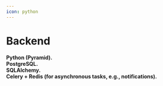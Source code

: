 ```yaml
---
icon: python
---
```


# Backend

**Python (Pyramid).**\
**PostgreSQL.**\
**SQLAlchemy.**\
**Celery + Redis (for asynchronous tasks, e.g., notifications).**
